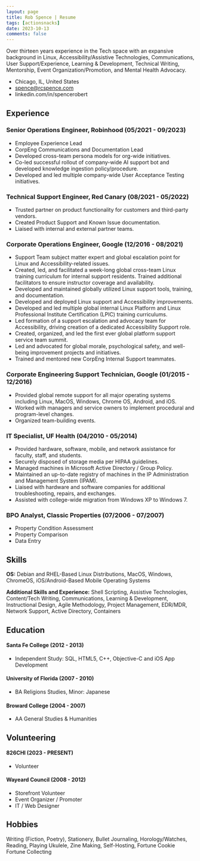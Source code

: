 ```yaml
---
layout: page
title: Rob Spence | Resume
tags: [actionsnacks]
date: 2023-10-13
comments: false
---
```


Over thirteen years experience in the Tech space with an expansive background in Linux, Accessibility/Assistive Technologies, Communications, User Support/Experience, Learning & Development, Technical Writing, Mentorship, Event Organization/Promotion, and Mental Health Advocacy.

* Chicago, IL, United States
* spence@rcspence.com
* linkedin.com/in/spencerobert

## Experience

### <span>Senior Operations Engineer, Robinhood</span> <span>(05/2021 - 09/2023)</span>

* Employee Experience Lead
* CorpEng Communications and Documentation Lead
* Developed cross-team persona models for org-wide initiatives.
* Co-led successful rollout of company-wide AI support bot and developed knowledge ingestion policy/procedure.
* Developed and led multiple company-wide User Acceptance Testing initiatives.

### <span>Technical Support Engineer, Red Canary</span> <span>(08/2021 - 05/2022)</span>

* Trusted partner on product functionality for customers and third-party vendors.
* Created Product Support and Known Issue documentation.
* Liaised with internal and external partner teams.

### <span>Corporate Operations Engineer, Google</span> <span>(12/2016 - 08/2021)</span>

* Support Team subject matter expert and global escalation point for Linux and Accessibility-related issues.
* Created, led, and facilitated a week-long global cross-team Linux training curriculum for internal support residents. Trained additional facilitators to ensure instructor coverage and availability.
* Developed and maintained globally utilized Linux support tools, training, and documentation.
* Developed and deployed Linux support and Accessibility improvements.
* Developed and led multiple global internal Linux Platform and Linux Professional Institute Certification (LPIC) training curriculums.
* Led formation of a support escalation and advocacy team for Accessibility, driving creation of a dedicated Accessibility Support role.
* Created, organized, and led the first ever global platform support service team summit.
* Led and advocated for global morale, psychological safety, and well-being improvement projects and initiatives.
* Trained and mentored new CorpEng Internal Support teammates.


### <span>Corporate Engineering Support Technician, Google</span> <span>(01/2015 - 12/2016)</span>

* Provided global remote support for all major operating systems including Linux, MacOS, Windows, Chrome OS, Android, and iOS.
* Worked with managers and service owners to implement procedural and program-level changes.
* Organized team-building events.

### <span>IT Specialist, UF Health</span> <span>(04/2010 - 05/2014)</span>

* Provided hardware, software, mobile, and network assistance for faculty, staff, and students.
* Securely disposed of storage media per HIPAA guidelines.
* Managed machines in Microsoft Active Directory / Group Policy.
* Maintained an up-to-date registry of machines in the IP Administration and Management System (IPAM).
* Liaised with hardware and software companies for additional troubleshooting, repairs, and exchanges.
* Assisted with college-wide migration from Windows XP to Windows 7.

### <span>BPO Analyst, Classic Properties</span> <span>(07/2006 - 07/2007)</span>

* Property Condition Assessment
* Property Comparison
* Data Entry


## Skills

**OS:** Debian and RHEL-Based Linux Distributions, MacOS, Windows, ChromeOS, iOS/Android-Based Mobile Operating Systems

**Additional Skills and Experience:** Shell Scripting, Assistive Technologies, Content/Tech Writing, Communications, Learning & Development, Instructional Design, Agile Methodology, Project Management, EDR/MDR, Network Support, Active Directory, Containers


## Education

#### <span>Santa Fe College</span> <span>(2012 - 2013)</span>
* Independent Study: SQL, HTML5, C++, Objective-C and iOS App Development

#### <span>University of Florida</span> <span>(2007 - 2010)</span>
* BA Religions Studies, Minor: Japanese

#### <span>Broward College</span> <span>(2004 - 2007)</span>
* AA General Studies & Humanities


## Volunteering

#### <span>826CHI</span> <span>(2023 - PRESENT)</span>
* Volunteer

#### <span>Wayeard Council</span> <span>(2008 - 2012)</span>
* Storefront Volunteer
* Event Organizer / Promoter
* IT / Web Designer


## Hobbies

Writing (Fiction, Poetry), Stationery, Bullet Journaling, Horology/Watches, Reading, Playing Ukulele, Zine Making, Self-Hosting, Fortune Cookie Fortune Collecting
